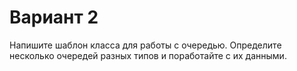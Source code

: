 # Вариант 2


Напишите шаблон класса для работы с очередью. Определите несколько очередей разных типов и поработайте с их данными.



